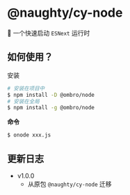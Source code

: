 # @naughty/cy-node

🚀 一个快速启动 `ESNext` 运行时

## 如何使用？

安装

```sh
# 安装在项目中
$ npm install -D @ombro/node
# 安装在全局
$ npm install -g @ombro/node
```

**命令**

```sh
$ onode xxx.js
```

## 更新日志

- v1.0.0
  - 从原包 `@naughty/cy-node` 迁移
